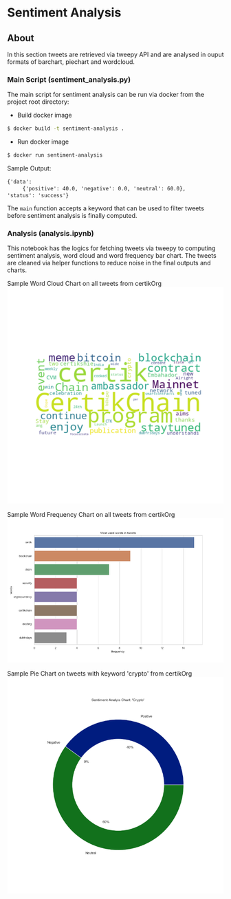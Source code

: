 # Sentiment Analysis

## About
In this section tweets are retrieved via tweepy API and are analysed in ouput formats of barchart, piechart and wordcloud.

### Main Script (sentiment_analysis.py)
The main script for sentiment analysis can be run via docker from the project root directory:

- Build docker image

```sh
$ docker build -t sentiment-analysis .
```

- Run docker image
  
```sh
$ docker run sentiment-analysis
```

Sample Output:

    {'data':
         {'positive': 40.0, 'negative': 0.0, 'neutral': 60.0},
    'status': 'success'}

The `main` function accepts a keyword that can be used to filter tweets before sentiment analysis is finally computed.

### Analysis (analysis.ipynb)
This notebook has the logics for fetching tweets via tweepy to computing sentiment analysis, word cloud and word frequency bar chart. The tweets are cleaned via helper functions to reduce noise in the final outputs and charts.

Sample Word Cloud Chart on all tweets from certikOrg
![wordcloud-id](./charts/wordcloud.png)


Sample Word Frequency Chart on all tweets from certikOrg
![word_freq-id](./charts/word_freq.png)

Sample Pie Chart on tweets with keyword 'crypto' from certikOrg
![piechart-id](./charts/piechart.png)


